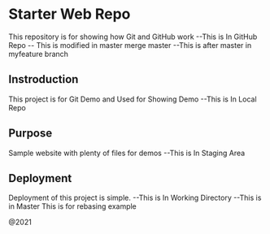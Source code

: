 # Starter Web Repo

This repository is for showing how Git and GitHub work
--This is In GitHub Repo
-- This is modified in master merge master
--This is after master in myfeature branch
## Instroduction
This project is for Git Demo and Used for Showing Demo
--This is In Local Repo

## Purpose

Sample website with plenty of files for demos
--This is In Staging Area

## Deployment
Deployment of this project is simple.
--This is In Working Directory
--This is in Master
This is for rebasing example

@2021